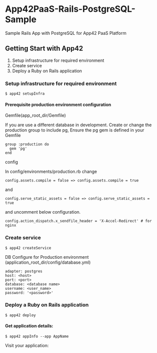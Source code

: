 App42PaaS-Rails-PostgreSQL-Sample
=================================

Sample Rails App with PostgreSQL for App42 PaaS Platform

## Getting Start with App42

1. Setup infrastructure for required environment
2. Create service
3. Deploy a Ruby on Rails application

### Setup infrastructure for required environment

    $ app42 setupInfra   
    
#### Prerequisite production environment configuration

Gemfile(app_root_dir/Gemfile)

If you are use a different database in development.
Create or change the production group to include pg, Ensure the pg gem is defined in your Gemfile 

    group :production do 
      gem 'pg'
    end

config

In config/environments/production.rb change

    config.assets.compile = false => config.assets.compile = true

and

    config.serve_static_assets = false => config.serve_static_assets = true

and uncomment below configuration.

    config.action_dispatch.x_sendfile_header = 'X-Accel-Redirect' # for nginx

### Create service

    $ app42 createService
    
DB Configure for Production environment (application_root_dir/config/database.yml) 

    adapter: postgres
    host: <host>
    port: <port>
    database: <database name> 
    username: <user_name>
    password: '<password>'
    
### Deploy a Ruby on Rails application

    $ app42 deploy

#### Get application details:

    $ app42 appInfo --app AppName    
    
Visit your application:

